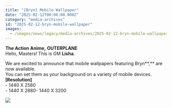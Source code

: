 ```yaml
---
title: "[Bryn] Mobile Wallpaper"
date: "2025-02-12T00:00:00.000Z"
category: "media-archives"
id: "2025-02-12-bryn-mobile-wallpaper"
images:
  - /images/news/legacy/media-archives/2025-02-12-bryn-mobile-wallpaper/0b920c27f78248e0802bbd564453f15d.webp
---
```


**The Action Anime,** **OUTERPLANE**  
Hello, Masters! This is GM **Lisha**.  
  
We are excited to announce that mobile wallpapers featuring Bryn**,** are now available.  
You can set them as your background on a variety of mobile devices.  
**\[Resolution\]**  
\- 1440 X 2560  
\- 1440 X 2880- 1440 X 3200

![](/images/news/legacy/media-archives/2025-02-12-bryn-mobile-wallpaper/0b920c27f78248e0802bbd564453f15d.webp)
